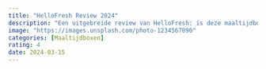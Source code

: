 ```yaml
---
title: "HelloFresh Review 2024"
description: "Een uitgebreide review van HelloFresh: is deze maaltijdbox de moeite waard?"
image: "https://images.unsplash.com/photo-1234567890"
categories: [Maaltijdboxen]
rating: 4
date: 2024-03-15
---
```

